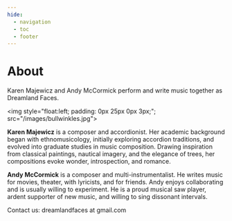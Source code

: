 ```yaml
---
hide:
  - navigation
  - toc
  - footer
---
```


# About

Karen Majewicz and Andy McCormick perform and write music together as Dreamland Faces.

<img style="float:left; padding: 0px 25px 0px 3px;"; src="/images/bullwinkles.jpg">

**Karen Majewicz**  is a composer and accordionist. Her academic background began with ethnomusicology, initially exploring accordion traditions, and evolved into graduate studies in music composition. Drawing inspiration from classical paintings, nautical imagery, and the elegance of trees, her compositions evoke wonder, introspection, and romance.

**Andy McCormick** is a composer and multi-instrumentalist. He writes music for movies, theater, with lyricists, and for friends. Andy enjoys collaborating and is usually willing to experiment. He is a proud musical saw player, ardent supporter of new music, and willing to sing dissonant intervals.

Contact us: dreamlandfaces at gmail.com

